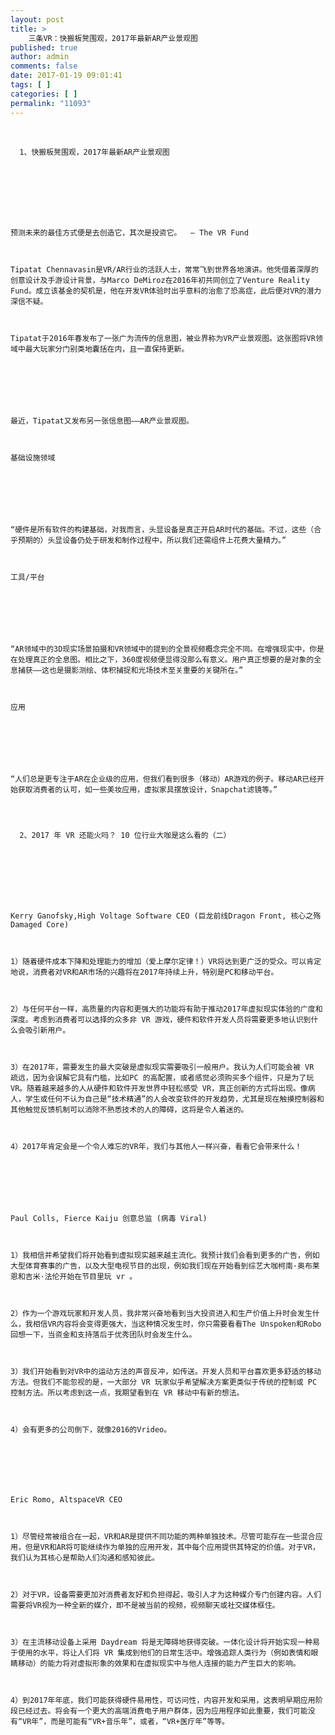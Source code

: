 ```yaml
---
layout: post
title: >
    三条VR：快搬板凳围观，2017年最新AR产业景观图
published: true
author: admin
comments: false
date: 2017-01-19 09:01:41
tags: [ ]
categories: [ ]
permalink: "11093"
---
```

&nbsp;


  
    
      1、快搬板凳围观，2017年最新AR产业景观图
    
  
  
  
    
  
  
  
    预测未来的最佳方式便是去创造它，其次是投资它。  – The VR Fund
  
  
  
    Tipatat Chennavasin是VR/AR行业的活跃人士，常常飞到世界各地演讲。他凭借着深厚的创意设计及手游设计背景，与Marco DeMiroz在2016年初共同创立了Venture Reality Fund。成立该基金的契机是，他在开发VR体验时出乎意料的治愈了恐高症，此后便对VR的潜力深信不疑。
  
  
  
    Tipatat于2016年春发布了一张广为流传的信息图，被业界称为VR产业景观图。这张图将VR领域中最大玩家分门别类地囊括在内，且一直保持更新。
  
  
  
    
  
  
  
    最近，Tipatat又发布另一张信息图——AR产业景观图。
  
  
  
    基础设施领域
  
  
  
    
  
  
  
    “硬件是所有软件的构建基础，对我而言，头显设备是真正开启AR时代的基础。不过，这些（合乎预期的）头显设备仍处于研发和制作过程中，所以我们还需组件上花费大量精力。”
  
  
  
    工具/平台
  
  
  
    
  
  
  
    “AR领域中的3D现实场景拍摄和VR领域中的提到的全景视频概念完全不同。在增强现实中，你是在处理真正的全息图。相比之下，360度视频便显得没那么有意义。用户真正想要的是对象的全息捕获——这也是摄影测绘、体积捕捉和光场技术至关重要的关键所在。”
  
  
  
    应用
  
  
  
    
  
  
  
    “人们总是更专注于AR在企业级的应用，但我们看到很多（移动）AR游戏的例子。移动AR已经开始获取消费者的认可，如一些美妆应用，虚拟家具摆放设计，Snapchat滤镜等。”
  
  
  
    
      2、2017 年 VR 还能火吗？ 10 位行业大咖是这么看的（二）
    
  
  
  
    
  
  
  
    Kerry Ganofsky,High Voltage Software CEO (巨龙前线Dragon Front, 核心之殇Damaged Core)
  
  
  
    1）随着硬件成本下降和处理能力的增加（爱上摩尔定律！）VR将达到更广泛的受众。可以肯定地说，消费者对VR和AR市场的兴趣将在2017年持续上升，特别是PC和移动平台。
  
  
  
    2）与任何平台一样，高质量的内容和更强大的功能将有助于推动2017年虚拟现实体验的广度和深度。考虑到消费者可以选择的众多非 VR 游戏，硬件和软件开发人员将需要更多地认识到什么会吸引新用户。
  
  
  
    3）在2017年，需要发生的最大突破是虚拟现实需要吸引一般用户。我认为人们可能会被 VR 疏远，因为会误解它具有门槛，比如PC 的高配置，或者感觉必须购买多个组件，只是为了玩VR。随着越来越多的人从硬件和软件开发世界中轻松感受 VR，真正创新的方式将出现。像病人，学生或任何不认为自己是“技术精通”的人会改变软件的开发趋势，尤其是现在触摸控制器和其他触觉反馈机制可以消除不熟悉技术的人的障碍，这将是令人着迷的。
  
  
  
    4）2017年肯定会是一个令人难忘的VR年，我们与其他人一样兴奋，看看它会带来什么！
  
  
  
    
  
  
  
    Paul Colls, Fierce Kaiju 创意总监 (病毒 Viral)
  
  
  
    1）我相信并希望我们将开始看到虚拟现实越来越主流化。我预计我们会看到更多的广告，例如大型体育赛事的广告，以及大型电视节目的出现，例如我们现在开始看到综艺大咖柯南·奥布莱恩和吉米·法伦开始在节目里玩 vr 。
  
  
  
    2）作为一个游戏玩家和开发人员，我非常兴奋地看到当大投资进入和生产价值上升时会发生什么，我相信VR内容将会变得更强大，当这种情况发生时，你只需要看看The Unspoken和Robo回想一下，当资金和支持落后于优秀团队时会发生什么。
  
  
  
    3）我们开始看到对VR中的运动方法的声音反冲，如传送。开发人员和平台喜欢更多舒适的移动方法。但我们不能忽视的是，一大部分 VR 玩家似乎希望解决方案更类似于传统的控制或 PC 控制方法。所以考虑到这一点，我期望看到在 VR 移动中有新的想法。
  
  
  
    4）会有更多的公司倒下，就像2016的Vrideo。
  
  
  
    
  
  
  
    Eric Romo, AltspaceVR CEO
  
  
  
    1）尽管经常被组合在一起，VR和AR是提供不同功能的两种单独技术。尽管可能存在一些混合应用，但是VR和AR将可能继续作为单独的应用开发，其中每个应用提供其特定的价值。对于VR，我们认为其核心是帮助人们沟通和感知彼此。
  
  
  
    2）对于VR，设备需要更加对消费者友好和负担得起，吸引人才为这种媒介专门创建内容。人们需要将VR视为一种全新的媒介，即不是被当前的视频，视频聊天或社交媒体框住。
  
  
  
    3）在主流移动设备上采用 Daydream 将是无障碍地获得突破。一体化设计将开始实现一种易于使用的水平，将让人们将 VR 集成到他们的日常生活中。增强追踪人类行为（例如表情和眼睛移动）的能力将对虚拟形象的效果和在虚拟现实中与他人连接的能力产生巨大的影响。
  
  
  
    4）到2017年年底，我们可能获得硬件易用性，可访问性，内容开发和采用，这表明早期应用阶段已经过去。将会有一个更大的高端消费电子用户群体，因为应用程序如此重要，我们可能没有“VR年”，而是可能有“VR+音乐年”，或者，“VR+医疗年”等等。
  
